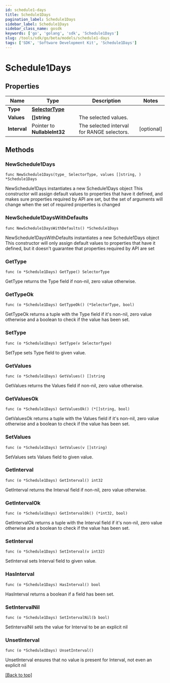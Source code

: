 ```yaml
---
id: schedule1-days
title: Schedule1Days
pagination_label: Schedule1Days
sidebar_label: Schedule1Days
sidebar_class_name: gosdk
keywords: ['go', 'golang', 'sdk', 'Schedule1Days'] 
slug: /tools/sdk/go/beta/models/schedule1-days
tags: ['SDK', 'Software Development Kit', 'Schedule1Days']
---
```


# Schedule1Days

## Properties

Name | Type | Description | Notes
------------ | ------------- | ------------- | -------------
**Type** | [**SelectorType**](SelectorType) |  | 
**Values** | **[]string** | The selected values.  | 
**Interval** | Pointer to **NullableInt32** | The selected interval for RANGE selectors.  | [optional] 

## Methods

### NewSchedule1Days

`func NewSchedule1Days(type_ SelectorType, values []string, ) *Schedule1Days`

NewSchedule1Days instantiates a new Schedule1Days object
This constructor will assign default values to properties that have it defined,
and makes sure properties required by API are set, but the set of arguments
will change when the set of required properties is changed

### NewSchedule1DaysWithDefaults

`func NewSchedule1DaysWithDefaults() *Schedule1Days`

NewSchedule1DaysWithDefaults instantiates a new Schedule1Days object
This constructor will only assign default values to properties that have it defined,
but it doesn't guarantee that properties required by API are set

### GetType

`func (o *Schedule1Days) GetType() SelectorType`

GetType returns the Type field if non-nil, zero value otherwise.

### GetTypeOk

`func (o *Schedule1Days) GetTypeOk() (*SelectorType, bool)`

GetTypeOk returns a tuple with the Type field if it's non-nil, zero value otherwise
and a boolean to check if the value has been set.

### SetType

`func (o *Schedule1Days) SetType(v SelectorType)`

SetType sets Type field to given value.


### GetValues

`func (o *Schedule1Days) GetValues() []string`

GetValues returns the Values field if non-nil, zero value otherwise.

### GetValuesOk

`func (o *Schedule1Days) GetValuesOk() (*[]string, bool)`

GetValuesOk returns a tuple with the Values field if it's non-nil, zero value otherwise
and a boolean to check if the value has been set.

### SetValues

`func (o *Schedule1Days) SetValues(v []string)`

SetValues sets Values field to given value.


### GetInterval

`func (o *Schedule1Days) GetInterval() int32`

GetInterval returns the Interval field if non-nil, zero value otherwise.

### GetIntervalOk

`func (o *Schedule1Days) GetIntervalOk() (*int32, bool)`

GetIntervalOk returns a tuple with the Interval field if it's non-nil, zero value otherwise
and a boolean to check if the value has been set.

### SetInterval

`func (o *Schedule1Days) SetInterval(v int32)`

SetInterval sets Interval field to given value.

### HasInterval

`func (o *Schedule1Days) HasInterval() bool`

HasInterval returns a boolean if a field has been set.

### SetIntervalNil

`func (o *Schedule1Days) SetIntervalNil(b bool)`

 SetIntervalNil sets the value for Interval to be an explicit nil

### UnsetInterval
`func (o *Schedule1Days) UnsetInterval()`

UnsetInterval ensures that no value is present for Interval, not even an explicit nil

[[Back to top]](#) 



